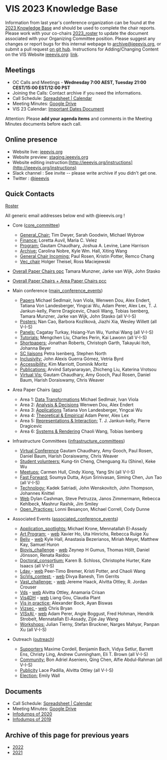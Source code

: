 VIS 2023 Knowledge Base
=====

Information from last year's conference organization can be found at the [2023 Knowledge Base](https://drive.google.com/drive/u/0/folders/1BuqCDkwr0lz5s-E0P_paCuKHIcUJEWOO) and should be used to complete the chair reports. Please work with your co-chairs [2023_roster](https://docs.google.com/spreadsheets/d/1jn_b7l4i9HHSqBfa1dZiuOfwHx3pHyc6czipE_B161Q/edit) to update the document associated with your Organizing Committee position.  Please suggest any changes or report bugs for this internal webpage to [archive@ieeevis.org](mailto:archive@ieeevis.org), or submit a pull request [on git hub](https://github.com/ieeevis-internal/ieeevis-internal.github.io). Instructions for Adding/Changing Content on the VIS Website [ieeevis.org](ieeevis.org): [link](http://ieeevis.org/instructions).


Meetings
--------

 * OC Calls and Meetings - **Wednesday 7:00 AEST, Tuesday 21:00 CEST/15:00 EST/12:00 PST**
 * Joining the Calls: Contact archive if you need the informations. 
 * Call Schedule: [Spreadsheet | Calendar](https://docs.google.com/spreadsheets/d/1dyRkCOFPRhylbTE4H50jvNfHuhm0iMS_/edit)
 * Meeting Minutes: [Google Drive](https://drive.google.com/drive/folders/1c4jA2-yeTEziCt7JJbrJspYNX-0Zj_W0?usp=share_link) 
 * VIS 23 Calendar: [Important Dates Document](https://docs.google.com/spreadsheets/d/1th7ZlxcmnEEJ64z5pbdbMidXRsdkX9EplkqJapJ342o/edit?usp=sharing) 


Attention: Please **add your agenda items** and comments in the Meeting Minutes documents before each call.


Online presence
------------

<!--
* Kickoff slides: here
* 
-->

* Website live: [ieeevis.org](ieeevis.org)
* Website preview: [staging.ieeevis.org](staging.ieeevis.org)
* Website editing instruction:[http://ieeevis.org/instructions](http://ieeevis.org/instructions)
* Slack channel : See invite -- please write archive if you didn't get one.
* Twitter : [@ieeevis](https://twitter.com/ieeevis)


Quick Contacts
-----------------

[Roster](https://docs.google.com/spreadsheets/d/1jn_b7l4i9HHSqBfa1dZiuOfwHx3pHyc6czipE_B161Q/edit)

All generic email addresses below end with @ieeevis.org !

* Core ([core_committee](mailto:core_committee@ieeevis.org)) 
  * [General_Chair:](mailto:general_chair@ieeevis.org) Tim Dwyer, Sarah Goodwin, Michael Wybrow
  * [Finance:](mailto:finance@ieeevis.org) Loretta Auvil, Maria C. Velez
  * [Program:](mailto:program@ieeevis.org) Gautam Chaudhary, Joshua A. Levine, Lane Harrison
  * [Archive:](mailto:archive@ieeevis.org) Carolina Nobre, Kyle Wm. Hall, Xiting Wang
  * [General Chair Incoming:](mailto:incoming_chairs@ieeevis.org)  Paul Rosen, Kristin Potter, Remco Chang
  * [Vec_chair](mailto:vec_chair@ieeevis.org) Holger Theisel, Ross Maciejewski


* [Overall Paper Chairs opc](mailto:opc@ieeevis.org) Tamara Munzner, Jarke van Wijk, John Stasko
   
* [Overall Paper Chairs + Area Paper Chairs pcc](mailto:pcc@ieeevis.org)

* Main conference ([main_conference_events](mailto:main_conference_events@ieeevis.org))
  * [Papers](mailto:papers@ieeevis.org)  Michael Sedlmair, Ivan Viola, Wenwen Dou, Alex Endert, Tatiana Von Landesberger, Yingcai Wu, Adam Perer, Alex Lex, T. J. Jankun-kelly, Pierre Dragicevic, Chaoli Wang, Tobias Isenberg, Tamara Munzner, Jarke van Wijk, John Stasko (all V-I-S)
  * [Posters:](mailto:posters@ieeevis.org) Nan Cao, Barbora Kozlíková, Jiazhi Xia, Wesley Willett (all V-I-S) 
  * [Panels:](mailto:panels@ieeevis.org) Cagatay Turkay, Hsiang-Yun Wu, Yunhai Wang (all V-I-S)
  * [Tutorials:](mailto:tutorials@ieeevis.org) Mengchen Liu, Charles Perin, Kai Lawonn (all V-I-S)
  * [Shortpapers:](mailto:vis_shortpapers@ieeevis.org) Jonathan Roberts, Christoph Garth, Takayuki Itoh, Johanna Beyer
  * [SC liaisons](mailto:sc_liaisons@ieeevis.org)  Petra Isenberg, Stephen North
  * [Inclusivity:](mailto:inclusivity@ieeevis.org) John Alexis Guerra Gómez, Vetria Byrd
  * [Accessibility:](mailto:accessibility@ieeevis.org) Kim Marriott, Dominik Moritz
  * [Publications:](mailto:) Arvind Satyanarayan, Zhicheng Liu, Katerina Vrotsou
  * [Virtual Vis:](mailto:viv@ieeevis.org) Gautam Chaudhary, Amy Gooch, Paul Rosen, Daniel Baum, Harish Doraiswamy, Chris Weaver


* Area Paper Chairs ([apc](mailto:apc@ieeevis.org))
  * Area 1: [Data Transformations](mailto:theory-empirical-apc@ieeevis.org) Michael Sedlmair, Ivan Viola
  * Area 2: [Analysis & Decisions](mailto:applications-apc@ieeevis.org) Wenwen Dou, Alex Endert
  * Area 3: [Applications](mailto:systems-rendering-apc@ieeevis.org)  Tatiana Von Landesberger, Yingcai Wu
  * Area 4: [Theoretical & Empirical](mailto:representations-interaction-apc@ieeevis.org) Adam Perer, Alex Lex
  * Area 5: [Representations & Interaction:](mailto:data-transformations-apc@ieeevis.org) T. J. Jankun-kelly, Pierre Dragicevic
  * Area 6: [Systems & Rendering](mailto:analytics-decisions-apc@ieeevis.org) Chaoli Wang, Tobias Isenberg


* Infrastructure Committees ([infrastructure_committees](mailto:infrastructure_committees@ieeevis.org))
  * [Virtual Conference](mailto:viv@ieeevis.org) Gautam Chaudhary, Amy Gooch, Paul Rosen, Daniel Baum, Harish Doraiswamy, Chris Weaver
  * [Student volunteers:](mailto:sv@ieeevis.org) Kung-tin Cheng, Chenguang Xu (Shine), Keke Wu
  * [Meetups:](mailto:meetups@ieeevis.org) Carmen Hull, Cindy Xiong, Yang Shi (all V-I-S)
  * [Fast Forward:](mailto:ff@ieeevis.org) Soumya Dutta, Arjun Srinivasan, Siming Chen, Jun Tao (all V-I-S)
  * [Technology:](mailto:tech@ieeevis.org) Kadek Satriadi, John Wenskovitch, John Thompson, Johannes Knittel
  * [Web](mailto:web@ieeevis.org)  Dylan Cashman, Steve Petruzza, Janos Zimmermann, Rebecca Kehlbeck, Mashrur Rashik, Jim Smiley
  * [Open_Practices:](mailto:open_practices@ieeevis.org) Lonni Besançon, Michael Correll, Cody Dunne


* Associated Events ([associated_conference_events](mailto:associated_conference_events@ieeevis.org))
  * [Application_spotlights:](mailto:application_spotlights@ieeevis.org) Michael Krone, Mennatallah El-Assady
  * [Art Program:](mailto:art@ieeevis.org) - [web](https://visap.net/) Xavier Ho, Uta Hinrichs, Rebecca Ruige Xu
  * [Beliv](mailto:beliv@ieeevis.org) - [web](https://beliv-workshop.github.io/) Kyle Hall, Anastasia Bezerianos, Miriah Meyer, Matthew Kay, Samuel Huron 
  * [Biovis_challenge](mailto:biovis_challenge@ieeevis.org) - [web](http://biovis.net/2022/ieeevis/)  Zeynep H Gumus, Thomas Höllt, Daniel Jönsson, Renata Raidou
  * [Doctoral_consortium:](mailto:doctoral_coll@ieeevis.org) Karen B. Schloss, Christophe Hurter, Kate Isaacs (all V-I-S)
  * [Ldav ](mailto:ldav@ieeevis.org) - [web](https://ldav.org/) Peer-Timo Bremer, Kristi Potter, and Chaoli Wang
  * [SciVis_contest:](mailto:scivis_contest@ieeevis.org) - [web](https://www.lanl.gov/projects/sciviscontest2022/)  Divya Banesh, Tim Gerrits
  * [Vast_challenge:](mailto:vast_challenge@ieeevis.org) - [web](https://vast-challenge.github.io/2022) Jereme Haack, Alvitta Ottley, R. Jordan Crouser
  * [Vds](mailto:vds@ieeevis.org) - [web](http://www.visualdatascience.org/2022) Alvitta Ottley, Anamaria Crisan
  * [Vis4DH](mailto:vis4dh@ieeevis.org) - [web](https://vis4dh.dbvis.de/cfp/) Liang Gou, Claudia Plant
  * [Vis in practice:](mailto:vip@ieeevis.org) Alexander Bock, Ayan Biswas
  * [Vizsec ](mailto:vizsec@ieeevis.org) - [web](https://vizsec.org/) Chris Bryan
  * [VISxAI ](mailto:orga@visxai.io) - [web](http://visxai.io/) Adam Perer, Angie Boggust, Fred Hohman, Hendrik Strobelt, Mennatallah El-Assady, Zijie Jay Wang
  * [Workshops:](mailto:workshops@ieeevis.org) Julian Tierny, Stefan Bruckner, Narges Mahyar, Panpan Xu (all V-I-S)


* Outreach ([outreach](mailto:outreach@ieeevis.org))
  * [Supporters](mailto:supporters@ieeevis.org) Maxime Cordeil, Benjamin Bach, Vidya Setlur, Barrett Ens, Christy Ling, Andrew Cunningham, Eli T. Brown (all V-I-S)
  * [Community:](mailto:community@ieeevis.org) Bon Adriel Aseniero, Qing Chen, Alfie Abdul-Rahman (all V-I-S)
  * [Publicity](mailto:publicity@ieeevis.org) Lace Padilla, Alvitta Ottley (all V-I-S)
  * [Election:](mailto:election@ieeevis.org) Emily Wall



Documents 
----------------------

<!-- * [Roster](https://docs.google.com/spreadsheets/d/1jn_b7l4i9HHSqBfa1dZiuOfwHx3pHyc6czipE_B161Q/edit#gid=1136707907) 
* [Calendar](https://docs.google.com/spreadsheets/d/11hEQSV6AS-B4vN9T-xvqRQdMlgftQPWjd82WgIseKyA/edit#gid=0) -->
 * Call Schedule: [Spreadsheet | Calendar](https://docs.google.com/spreadsheets/d/1dyRkCOFPRhylbTE4H50jvNfHuhm0iMS_/edit)
 * Meeting Minutes: [Google Drive](https://drive.google.com/drive/folders/1c4jA2-yeTEziCt7JJbrJspYNX-0Zj_W0?usp=share_link)   
* [Infodumps of 2020](https://drive.google.com/drive/u/0/folders/178IERHWBaE9vETwlt_IsfKaAOvl9ZMf2)
* [Infodumps of 2019](https://drive.google.com/drive/u/0/folders/1P7YcmoY96kTkSbb0TUj-VWmsnd9uwmsP)



Archive of this page for previous years 
----------------------

* [2022](2022.md) 
* [2021](2021.md) 

<!-- below I copy the title of the folder from the previous website but do not know what they refere to
* Kick off presentation 
* New Bids 
* Roles
* Running the conference schedule 
* TVCG

--> 



